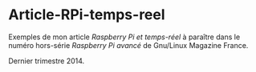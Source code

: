 Article-RPi-temps-reel
======================
Exemples de mon article *Raspberry Pi et temps-réel* à paraître dans le numéro hors-série *Raspberry Pi avancé* de Gnu/Linux Magazine France.

Dernier trimestre 2014.
